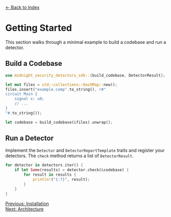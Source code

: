 <!-- docs/getting_started.md -->
[← Back to Index](index.md)

# Getting Started

This section walks through a minimal example to build a codebase and run a detector.

## Build a Codebase

```rust
use midnight_security_detectors_sdk::{build_codebase, DetectorResult};

let mut files = std::collections::HashMap::new();
files.insert("example.comp".to_string(), r#"
circuit Main {
    signal x: u8;
    // ...
}
"#.to_string());

let codebase = build_codebase(&files).unwrap();
```

## Run a Detector

Implement the `Detector` and `DetectorReportTemplate` traits and register your detectors. The `check` method returns a list of `DetectorResult`.

```rust
for detector in detectors.iter() {
    if let Some(results) = detector.check(&codebase) {
        for result in results {
            println!("{:?}", result);
        }
    }
}
```

[Previous: Installation](installation.md)  
[Next: Architecture](architecture.md)